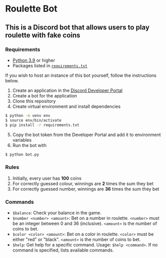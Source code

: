 # Roulette Bot
## This is a Discord bot that allows users to play roulette with fake coins

### Requirements

- [Python 3.9](https://www.python.org/downloads/) or higher
- Packages listed in [`requirements.txt`](requirements.txt)

If you wish to host an instance of this bot yourself, follow the instructions below.

1. Create an application in the [Discord Developer Portal](https://discord.com/developers/applications)
2. Create a bot for the application
3. Clone this repository
4. Create virtual environment and install dependencies
```bash
$ python -m venv env
$ source env/bin/activate
$ pip install -r requirements.txt
```
5. Copy the bot token from the Developer Portal and add it to environment variables
6. Run the bot with 
```bash 
$ python bot.py
```

### Rules
1. Initially, every user has **100** coins
2. For correctly guessed colour, winnings are **2** times the sum they bet
3. For correctly guessed number, winnings are **36** times the sum they bet


### Commands
- `$balance`: Check your balance in the game.
- `$number <number> <amount>`: Bet on a number in roulette. `<number>` must be an integer between 0 and 36 (inclusive). `<amount>` is the number of coins to bet.
- `$color <color> <amount>`: Bet on a color in roulette. `<color>` must be either "red" or "black". `<amount>` is the number of coins to bet.
- `$help`: Get help for a specific command. Usage: `$help <command>`. If no command is specified, lists available commands.
